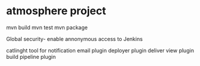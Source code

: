 # atmosphere project
mvn build
mvn test
mvn package

Global security- enable annonymous access to Jenkins


catlinght tool for notification
email plugin
deployer plugin
deliver view plugin
build pipeline plugin
